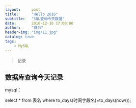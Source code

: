 ```yaml
---
layout:     post
title:      "Hello 2016"
subtitle:   "SQL查询今天数据"
date:       2016-12-16 17:00:00
author:     "蒋为"
header-img: "img/11.jpg"
catalog: true
tags:
    - MySQL
---
```

>记录
## 数据库查询今天记录
mysql：

select * from 表名 where to_days(时间字段名)=to_days(now());

